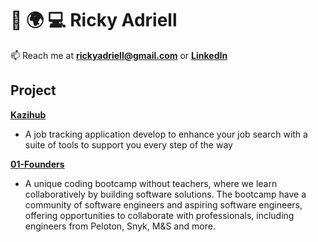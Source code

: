 # 🚗 🌍 💻 Ricky Adriell
📫 Reach me at **rickyadriell@gmail.com** or [**LinkedIn**](https://www.linkedin.com/in/rickyadriell) 

## Project
[**Kazihub**](https://kazihub.co)
- A job tracking application develop to enhance your job search with a suite of tools to support you every step of the way

[**01-Founders**](https://github.com/rickyadriell/01-founder-projects)
- A unique coding bootcamp without teachers, where we learn collaboratively by building software solutions. The bootcamp have a community of software engineers and aspiring software engineers, offering opportunities to collaborate with professionals, including engineers from Peloton, Snyk, M&S and more.
